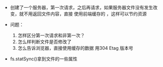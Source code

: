   - 创建了一个服务器，第一次请求，之后再请求，如果服务器文件没有发生改变，就不用返回文件内容，直接
  使用前端缓存的  ，这样可以节约资源

  - 问题：
    1. 怎样区分第一次请求和非第一次？
    2. 怎么样判断文件是否修改了
    3. 怎么告诉浏览器，直接使用缓存的数据
      用304
      Etag 版本号


  - fs.statSync()拿到文件的一些属性